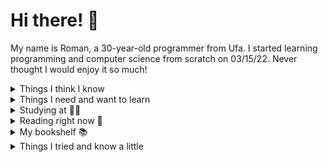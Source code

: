 # Hi there! 👋

My name is Roman, a 30-year-old programmer from Ufa. I started learning programming and computer science from scratch on 03/15/22.
Never thought I would enjoy it so much!

<details>
  <summary>Things I think I know</summary>
    <pre>
- Python 3 (my first language)
- SQL (Postgre, MySQL)
- Django
- REST
- Selenium (meh)
- BeautifulSoup</pre>
</details>

<details>
  <summary>Things I need and want to learn</summary>
    <pre>
- Algorithms, data structures
- OOP
- SOLID, DRY, KISS, YAGNI
- TDD, DDD and others
- Docker
- asyncio
- aiohttp
- Linux
- Golang (I want it as my second language)</pre>
</details>

<details>
  <summary>Studying at 👨‍🎓</summary>
    <pre>
- Yandex.Practicum, python backend developer course
- https://stepik.org/
- https://exercism.org/
- Work</pre>
</details>

<details>
  <summary>Reading right now 👀</summary>
    <pre>
- Mark Lutz, Learning Python, 5th edition, vol. 1
- Cory Althoff, The Self-Taught Computer Scientist
- Aditya Bhargava, Grokking Algorithms
- Ian Miell and Aidan Hobson Sayers, Docker in Practice, 2nd edition
- Cristopher Negus, Linux Bible, 10th editin</pre>
</details>

<details>
  <summary>My bookshelf 📚</summary>
    Yeah I don't like e-books 💢
    <img src="https://i.ibb.co/ScCqWHk/photo-2023-05-04-03-05-01.jpg" alt="My bookshelf" border="0">
</details>

<details>
  <summary>Things I tried and know a little</summary>
    <pre>
- PHP
- JavaScript
- C# (I don't like this)
- Drupal 7
- FileMaker (old versions)</pre>
</details>
